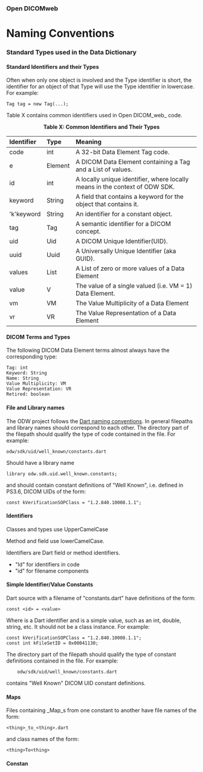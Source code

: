 ### Open DICOMweb
# Naming Conventions

### Standard Types used in the Data Dictionary


#### Standard Identifiers and their Types

Often when only one object is involved and the Type identifier is
short, the identifier for an object of that Type will use the Type
identifier in lowercase.  For example:

    Tag tag = new Tag(...);

Table X contains common identifiers used in Open DICOM_web_ code.

**<center>Table X: Common Identifiers and Their Types</center>**

<center>

|  Identifier |  Type  | Meaning|
|:-----------|:------|:--------|
code |int | A 32-bit Data Element Tag code.|
| e | Element | A DICOM Data Element containing a Tag and a List of values.|
|id | int | A locally unique identifier, where locally means in the context of ODW SDK.|
|keyword | String | A field that contains a keyword for the object that contains it.|
|'k'keyword | String | An identifier for a constant object.|
|tag | Tag | A semantic identifier for a DICOM concept.|
|uid | Uid | A DICOM Unique Identifier(UID).|
|uuid | Uuid | A Universally Unique Identifier (aka GUID).|
|values | List | A List of zero or more values of a Data Element|
|value | V | The value of a single valued (i.e. VM = 1) Data Element.|
|vm | VM | The Value Multiplicity of a Data Element|
|vr | VR | The Value Representation of a Data Element|

</center>

#### DICOM Terms and Types

The following DICOM Data Element terms almost always have
the corresponding type:


    Tag: int
    Keyword: String
    Name: String
    Value Multiplicity: VM
    Value Representation: VR
    Retired: boolean

#### File and Library names

The ODW project follows the
[Dart naming conventions](https://www.dartlang.org/effective-dart/style/).
In general filepaths and library names should correspond to each other.
The directory part of the filepath should qualify the type of
code contained in the file.  For example:

    odw/sdk/uid/well_known/constants.dart

Should have a library name

    library odw.sdk.uid.well_known.constants;

and should contain constant definitions of "Well Known", i.e.
defined in PS3.6, DICOM UIDs of the form:

    const kVerificationSOPClass = "1.2.840.10008.1.1";

#### Identifiers

Classes and types use UpperCamelCase

Method and field use lowerCamelCase.

Identifiers are Dart field or method identifiers.
  * "Id" for identifiers in code
  * "id" for filename components

#### Simple Identifier/Value Constants

Dart source with a filename of "constants.dart" have definitions
of the form:

    const <id> = <value>

Where <id> is a Dart identifier and <value> is a simple value,
such as an int, double, string, etc.  It should not be a class
instance.  For example:

    const kVerificationSOPClass = "1.2.840.10008.1.1";
    const int kFileSetID = 0x00041130;

The directory part of the filepath should qualify the type of
constant definitions contained in the file.  For example:

        odw/sdk/uid/well_known/constants.dart

contains "Well Known" DICOM UID constant definitions.

#### Maps

Files containing _Map_s from one constant to another have file names
of the form:

    <thing>_to_<thing>.dart

and class names of the form:

    <thing>To<thing>


#### Constan
